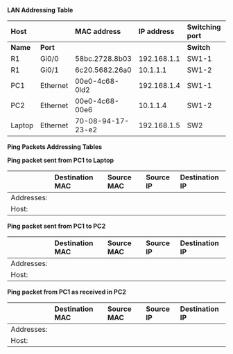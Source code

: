 **LAN Addressing Table**

| **Host** |          | **MAC address**   | **IP address** | **Switching port** |         |
| :------- | :------- | :---------------- | :------------- | :----------------- | :------ |
| **Name** | **Port** |                   |                | **Switch**         | **Port**|
| R1       | Gi0/0    | 58bc.2728.8b03    | 192.168.1.1    | SW1-1              | Fa0/1   |
| R1       | Gi0/1    | 6c20.5682.26a0    | 10.1.1.1       | SW1-2              | Fa0/1   |
| PC1      | Ethernet | 00e0-4c68-0ld2    | 192.168.1.4    | SW1-1              | Fa0/10  |
| PC2      | Ethernet | 00e0-4c68-00e6    | 10.1.1.4       | SW1-2              | Fa0/10  |
| Laptop   | Ethernet | 70-08-94-17-23-e2 | 192.168.1.5    | SW2                | Fa0/31  |

**Ping Packets Addressing Tables**

**Ping packet sent from PC1 to Laptop**

|             | Destination MAC | Source MAC | Source IP | Destination IP |
| :---------- | :-------------- | :--------- | :-------- | :------------- |
| Addresses:  |                 |            |           |                |
| Host:       |                 |            |           |                |

**Ping packet sent from PC1 to PC2**

|             | Destination MAC | Source MAC | Source IP | Destination IP |
| :---------- | :-------------- | :--------- | :-------- | :------------- |
| Addresses:  |                 |            |           |                |
| Host:       |                 |            |           |                |

**Ping packet from PC1 as received in PC2**

|             | Destination MAC | Source MAC | Source IP | Destination IP |
| :---------- | :-------------- | :--------- | :-------- | :------------- |
| Addresses:  |                 |            |           |                |
| Host:       |                 |            |           |                |
